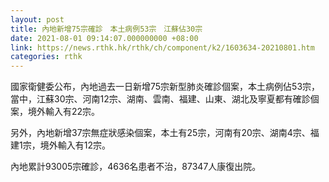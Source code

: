 ```yaml
---
layout: post
title: 內地新增75宗確診　本土病例53宗　江蘇佔30宗
date: 2021-08-01 09:14:07.000000000 +08:00
link: https://news.rthk.hk/rthk/ch/component/k2/1603634-20210801.htm
categories: rthk
---
```


國家衛健委公布，內地過去一日新增75宗新型肺炎確診個案，本土病例佔53宗，當中，江蘇30宗、河南12宗、湖南、雲南、福建、山東、湖北及寧夏都有確診個案，境外輸入有22宗。

另外，內地新增37宗無症狀感染個案，本土有25宗，河南有20宗、湖南4宗、福建1宗，境外輸入有12宗。

內地累計93005宗確診，4636名患者不治，87347人康復出院。
